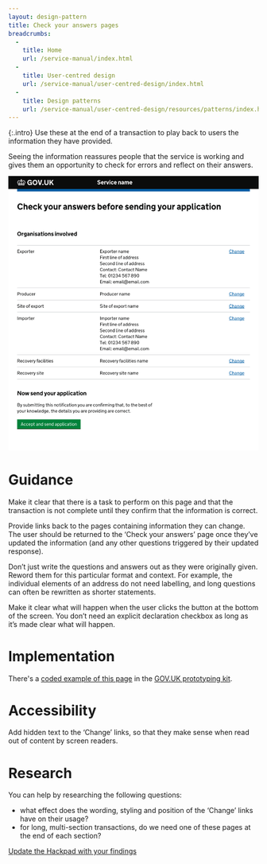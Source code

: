 ```yaml
---
layout: design-pattern
title: Check your answers pages
breadcrumbs:
  -
    title: Home
    url: /service-manual/index.html
  -
    title: User-centred design
    url: /service-manual/user-centred-design/index.html
  -
    title: Design patterns
    url: /service-manual/user-centred-design/resources/patterns/index.html
---
```


{:.intro}
Use these at the end of a transaction to play back to users the information they have provided.

Seeing the information reassures people that the service is working and gives them an opportunity to check for errors and reflect on their answers.

<div class="example">
  <a href="http://govuk-prototype-kit.herokuapp.com/examples/check-your-answers-page">
    <img src="/service-manual/assets/images/design-patterns/check-your-answers-page.png" alt="An example of a check your answers page">
  </a>
</div>

# Guidance

Make it clear that there is a task to perform on this page and that the transaction is not complete until they confirm that the information is correct.

Provide links back to the pages containing information they can change. The user should be returned to the ‘Check your answers’ page once they’ve updated the information (and any other questions triggered by their updated response).

Don’t just write the questions and answers out as they were originally given. Reword them for this particular format and context. For example, the individual elements of an address do not need labelling, and long questions can often be rewritten as shorter statements.

Make it clear what will happen when the user clicks the button at the bottom of the screen. You don’t need an explicit declaration checkbox as long as it’s made clear what will happen.


# Implementation

There's a [coded example of this page](http://govuk-prototype-kit.herokuapp.com/examples/check-your-answers-page) in the [GOV.UK prototyping kit](https://github.com/alphagov/govuk_prototype_kit).


# Accessibility

Add hidden text to the ‘Change’ links, so that they make sense when read out of content by screen readers.


# Research

You can help by researching the following questions:

- what effect does the wording, styling and position of the ‘Change’ links have on their usage?
- for long, multi-section transactions, do we need one of these pages at the end of each section?

[Update the Hackpad with your findings]()

